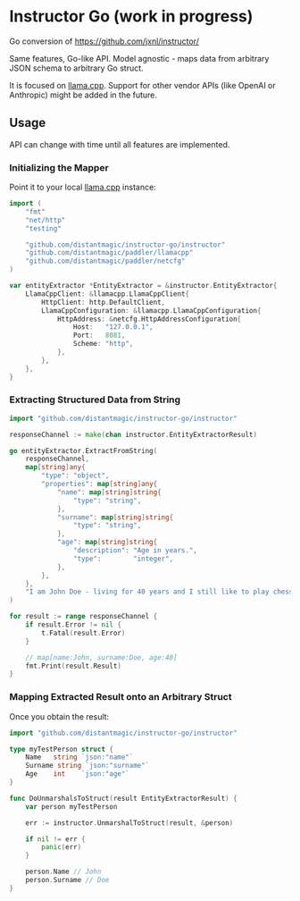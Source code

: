 # Instructor Go (work in progress)

Go conversion of https://github.com/jxnl/instructor/

Same features, Go-like API. Model agnostic - maps data from arbitrary JSON
schema to arbitrary Go struct.

It is focused on [llama.cpp](https://github.com/ggerganov/llama.cpp). Support
for other vendor APIs (like OpenAI or Anthropic) might be added in the future.

## Usage

API can change with time until all features are implemented.

### Initializing the Mapper

Point it to your local [llama.cpp](https://github.com/ggerganov/llama.cpp)
instance:

```go
import (
	"fmt"
	"net/http"
	"testing"

	"github.com/distantmagic/instructor-go/instructor"
	"github.com/distantmagic/paddler/llamacpp"
	"github.com/distantmagic/paddler/netcfg"
)

var entityExtractor *EntityExtractor = &instructor.EntityExtractor{
	LlamaCppClient: &llamacpp.LlamaCppClient{
		HttpClient: http.DefaultClient,
		LlamaCppConfiguration: &llamacpp.LlamaCppConfiguration{
			HttpAddress: &netcfg.HttpAddressConfiguration{
				Host:   "127.0.0.1",
				Port:   8081,
				Scheme: "http",
			},
		},
	},
}
```

### Extracting Structured Data from String

```go
import "github.com/distantmagic/instructor-go/instructor"

responseChannel := make(chan instructor.EntityExtractorResult)

go entityExtractor.ExtractFromString(
	responseChannel,
	map[string]any{
		"type": "object",
		"properties": map[string]any{
			"name": map[string]string{
				"type": "string",
			},
			"surname": map[string]string{
				"type": "string",
			},
			"age": map[string]string{
				"description": "Age in years.",
				"type":        "integer",
			},
		},
	},
	"I am John Doe - living for 40 years and I still like to play chess.",
)

for result := range responseChannel {
	if result.Error != nil {
		t.Fatal(result.Error)
	}

	// map[name:John, surname:Doe, age:40]
	fmt.Print(result.Result)
}
```

### Mapping Extracted Result onto an Arbitrary Struct

Once you obtain the result:

```go
import "github.com/distantmagic/instructor-go/instructor"

type myTestPerson struct {
	Name   string `json:"name"`
	Surname string `json:"surname"`
	Age    int    `json:"age"`
}

func DoUnmarshalsToStruct(result EntityExtractorResult) {
	var person myTestPerson

	err := instructor.UnmarshalToStruct(result, &person)

	if nil != err {
		panic(err)
	}

	person.Name // John
	person.Surname // Doe
}
```